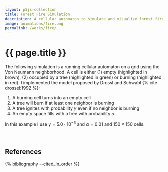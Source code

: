 ```yaml
---
layout: p5js-collection
title: Forest Fire Simulation
description: A cellular automaton to simulate and visualize forest fires. The visualization is simple but effective.
image: animations/fire.png
permalink: /works/fire/
---
```


# {{ page.title }}

The following simulation is a running cellular automaton on a grid using the Von Neumann neighborhood.
A cell is either (1) empty (highlighted in brown), (2) occupied by a tree (highlighted in green) or burning (highlighted in red).
I implemented the model proposed by Drossl and Schwabl {% cite drossel:1992 %}:

1. A burning cell turns into an empty cell
2. A tree will burn if at least one neighbor is burning
3. A tree ignites with probability $\gamma$ even if no neighbor is burning
4. An empty space fills with a tree with probability $\alpha$

In this example I use $\gamma = 5.0 \cdot 10^{-6}$ and $\alpha = 0.01$ and $150 \times 150$ cells.

<div id = "p5-fire" style="display:block; margin-left:auto; margin-right:auto; width:740px; margin-bottom:1.5em;"></div>
<br>

## References

{% bibliography --cited_in_order %}
